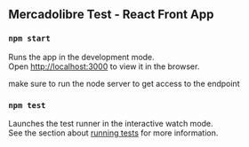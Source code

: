 ## Mercadolibre Test - React Front App 


### `npm start`

Runs the app in the development mode.<br>
Open [http://localhost:3000](http://localhost:3000) to view it in the browser.

make sure to run the node server to get access to the endpoint

### `npm test`

Launches the test runner in the interactive watch mode.<br>
See the section about [running tests](https://facebook.github.io/create-react-app/docs/running-tests) for more information.
